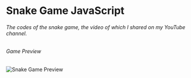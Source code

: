 # Snake Game JavaScript

###### The codes of the snake game, the video of which I shared on my YouTube channel.

###### Game Preview

![Snake Game Preview](https://gcdnb.pbrd.co/images/p4d8lqzp7tKF.png?o=1 "Snake Game Preview")
